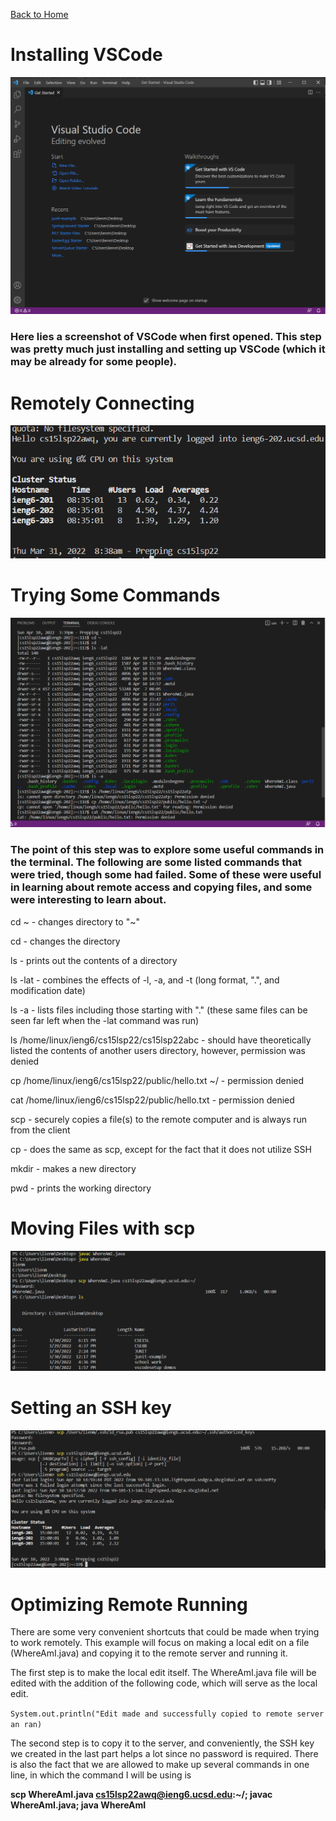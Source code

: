 [Back to Home](https://smhitle.github.io/cse15l-lab-reports/)

# Installing VSCode

![VSCode Screenshot](Images/image22.png)

### Here lies a screenshot of VSCode when first opened. This step was pretty much just installing and setting up VSCode (which it may be already for some people). 

# Remotely Connecting

![Remote Connect Screenshot](Images/image21.png)

### 

# Trying Some Commands

![Trying Commands](Images/part4.PNG)

### The point of this step was to explore some useful commands in the terminal. The following are some listed commands that were tried, though some had failed. Some of these were useful in learning about remote access and copying files, and some were interesting to learn about.

cd ~ - changes directory to "~"

cd - changes the directory

ls - prints out the contents of a directory

ls -lat - combines the effects of -l, -a, and -t (long format, ".", and modification date)

ls -a - lists files including those starting with "." (these same files can be seen far left when the -lat command was run)

ls /home/linux/ieng6/cs15lsp22/cs15lsp22abc - should have theoretically listed the contents of another users directory, however, permission was denied

cp /home/linux/ieng6/cs15lsp22/public/hello.txt ~/ - permission denied

cat /home/linux/ieng6/cs15lsp22/public/hello.txt - permission denied

scp - securely copies a file(s) to the remote computer and is always run from the client

cp - does the same as scp, except for the fact that it does not utilize SSH

mkdir - makes a new directory

pwd - prints the working directory

# Moving Files with scp

![Moving Files Screenshot](Images/image9.png)

# Setting an SSH key

![Setting up SSH key](Images/part6.PNG)

# Optimizing Remote Running

There are some very convenient shortcuts that could be made when trying to work remotely. This example will focus on making a local edit on a file (WhereAmI.java) and copying it to the remote server and running it.

The first step is to make the local edit itself. The WhereAmI.java file will be edited with the addition of the following code, which will serve as the local edit.

`System.out.println("Edit made and successfully copied to remote server an ran)`

The second step is to copy it to the server, and conveniently, the SSH key we created in the last part helps a lot since no password is required. There is also the fact that we are allowed to make up several commands in one line, in which the command I will be using is 

**scp WhereAmI.java cs15lsp22awq@ieng6.ucsd.edu:~/; javac WhereAmI.java; java WhereAmI** 



